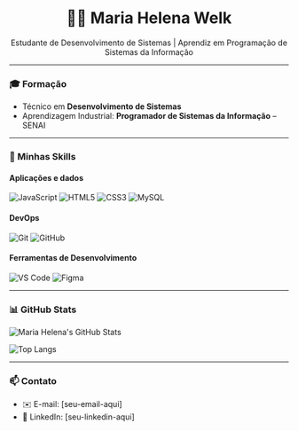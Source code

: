 <h1 align="center">👩‍💻 Maria Helena Welk</h1>

<p align="center">
  Estudante de Desenvolvimento de Sistemas | Aprendiz em Programação de Sistemas da Informação
</p>

---

### 🎓 Formação

- Técnico em **Desenvolvimento de Sistemas**
- Aprendizagem Industrial: **Programador de Sistemas da Informação** – SENAI

---

### 💼 Minhas Skills

#### Aplicações e dados

![JavaScript](https://img.shields.io/badge/JavaScript-F7DF1E?style=for-the-badge&logo=javascript&logoColor=black)
![HTML5](https://img.shields.io/badge/HTML5-E34F26?style=for-the-badge&logo=html5&logoColor=white)
![CSS3](https://img.shields.io/badge/CSS3-1572B6?style=for-the-badge&logo=css3&logoColor=white)
![MySQL](https://img.shields.io/badge/MySQL-005C84?style=for-the-badge&logo=mysql&logoColor=white)

#### DevOps

![Git](https://img.shields.io/badge/Git-F05032?style=for-the-badge&logo=git&logoColor=white)
![GitHub](https://img.shields.io/badge/GitHub-181717?style=for-the-badge&logo=github&logoColor=white)

#### Ferramentas de Desenvolvimento

![VS Code](https://img.shields.io/badge/VS_Code-007ACC?style=for-the-badge&logo=visual-studio-code&logoColor=white)
![Figma](https://img.shields.io/badge/Figma-F24E1E?style=for-the-badge&logo=figma&logoColor=white)

---

### 📊 GitHub Stats

<!-- Substitua `seu-usuario` pelo seu @ no GitHub -->
![Maria Helena's GitHub Stats](https://github-readme-stats.vercel.app/api?username=seu-usuario&show_icons=true&theme=radical)

![Top Langs](https://github-readme-stats.vercel.app/api/top-langs/?username=seu-usuario&layout=compact&theme=radical)

---

### 📫 Contato

- ✉️ E-mail: [seu-email-aqui]
- 💼 LinkedIn: [seu-linkedin-aqui]
